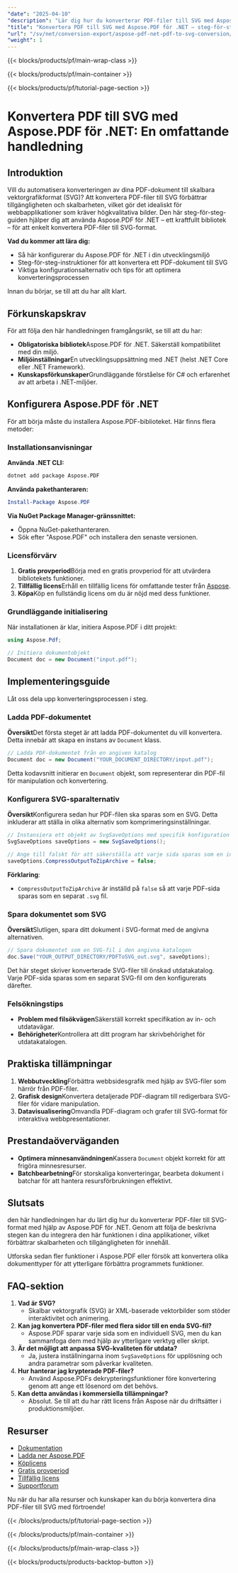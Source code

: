 ```yaml
---
"date": "2025-04-10"
"description": "Lär dig hur du konverterar PDF-filer till SVG med Aspose.PDF för .NET. Den här omfattande guiden täcker installation, konverteringssteg och optimeringstips."
"title": "Konvertera PDF till SVG med Aspose.PDF för .NET – steg-för-steg-guide"
"url": "/sv/net/conversion-export/aspose-pdf-net-pdf-to-svg-conversion/"
"weight": 1
---
```


{{< blocks/products/pf/main-wrap-class >}}

{{< blocks/products/pf/main-container >}}

{{< blocks/products/pf/tutorial-page-section >}}


# Konvertera PDF till SVG med Aspose.PDF för .NET: En omfattande handledning

## Introduktion

Vill du automatisera konverteringen av dina PDF-dokument till skalbara vektorgrafikformat (SVG)? Att konvertera PDF-filer till SVG förbättrar tillgängligheten och skalbarheten, vilket gör det idealiskt för webbapplikationer som kräver högkvalitativa bilder. Den här steg-för-steg-guiden hjälper dig att använda Aspose.PDF för .NET – ett kraftfullt bibliotek – för att enkelt konvertera PDF-filer till SVG-format.

**Vad du kommer att lära dig:**
- Så här konfigurerar du Aspose.PDF för .NET i din utvecklingsmiljö
- Steg-för-steg-instruktioner för att konvertera ett PDF-dokument till SVG
- Viktiga konfigurationsalternativ och tips för att optimera konverteringsprocessen

Innan du börjar, se till att du har allt klart.

## Förkunskapskrav

För att följa den här handledningen framgångsrikt, se till att du har:
- **Obligatoriska bibliotek**Aspose.PDF för .NET. Säkerställ kompatibilitet med din miljö.
- **Miljöinställningar**En utvecklingsuppsättning med .NET (helst .NET Core eller .NET Framework).
- **Kunskapsförkunskaper**Grundläggande förståelse för C# och erfarenhet av att arbeta i .NET-miljöer.

## Konfigurera Aspose.PDF för .NET

För att börja måste du installera Aspose.PDF-biblioteket. Här finns flera metoder:

### Installationsanvisningar

**Använda .NET CLI:**

```bash
dotnet add package Aspose.PDF
```

**Använda pakethanteraren:**

```powershell
Install-Package Aspose.PDF
```

**Via NuGet Package Manager-gränssnittet:**
- Öppna NuGet-pakethanteraren.
- Sök efter "Aspose.PDF" och installera den senaste versionen.

### Licensförvärv
1. **Gratis provperiod**Börja med en gratis provperiod för att utvärdera bibliotekets funktioner.
2. **Tillfällig licens**Erhåll en tillfällig licens för omfattande tester från [Aspose](https://purchase.aspose.com/temporary-license/).
3. **Köpa**Köp en fullständig licens om du är nöjd med dess funktioner.

### Grundläggande initialisering

När installationen är klar, initiera Aspose.PDF i ditt projekt:

```csharp
using Aspose.Pdf;

// Initiera dokumentobjekt
Document doc = new Document("input.pdf");
```

## Implementeringsguide

Låt oss dela upp konverteringsprocessen i steg.

### Ladda PDF-dokumentet

**Översikt**Det första steget är att ladda PDF-dokumentet du vill konvertera. Detta innebär att skapa en instans av `Document` klass.

```csharp
// Ladda PDF-dokumentet från en angiven katalog
Document doc = new Document("YOUR_DOCUMENT_DIRECTORY/input.pdf");
```

Detta kodavsnitt initierar en `Document` objekt, som representerar din PDF-fil för manipulation och konvertering.

### Konfigurera SVG-sparalternativ

**Översikt**Konfigurera sedan hur PDF-filen ska sparas som en SVG. Detta inkluderar att ställa in olika alternativ som komprimeringsinställningar.

```csharp
// Instansiera ett objekt av SvgSaveOptions med specifik konfiguration
SvgSaveOptions saveOptions = new SvgSaveOptions();

// Ange till falskt för att säkerställa att varje sida sparas som en individuell .svg-fil
saveOptions.CompressOutputToZipArchive = false;
```

**Förklaring**: 
- `CompressOutputToZipArchive` är inställd på `false` så att varje PDF-sida sparas som en separat `.svg` fil.

### Spara dokumentet som SVG

**Översikt**Slutligen, spara ditt dokument i SVG-format med de angivna alternativen.

```csharp
// Spara dokumentet som en SVG-fil i den angivna katalogen
doc.Save("YOUR_OUTPUT_DIRECTORY/PDFToSVG_out.svg", saveOptions);
```

Det här steget skriver konverterade SVG-filer till önskad utdatakatalog. Varje PDF-sida sparas som en separat SVG-fil om den konfigurerats därefter.

### Felsökningstips
- **Problem med filsökvägen**Säkerställ korrekt specifikation av in- och utdatavägar.
- **Behörigheter**Kontrollera att ditt program har skrivbehörighet för utdatakatalogen.

## Praktiska tillämpningar

1. **Webbutveckling**Förbättra webbsidesgrafik med hjälp av SVG-filer som härrör från PDF-filer.
2. **Grafisk design**Konvertera detaljerade PDF-diagram till redigerbara SVG-filer för vidare manipulation.
3. **Datavisualisering**Omvandla PDF-diagram och grafer till SVG-format för interaktiva webbpresentationer.

## Prestandaöverväganden

- **Optimera minnesanvändningen**Kassera `Document` objekt korrekt för att frigöra minnesresurser.
- **Batchbearbetning**För storskaliga konverteringar, bearbeta dokument i batchar för att hantera resursförbrukningen effektivt.

## Slutsats

den här handledningen har du lärt dig hur du konverterar PDF-filer till SVG-format med hjälp av Aspose.PDF för .NET. Genom att följa de beskrivna stegen kan du integrera den här funktionen i dina applikationer, vilket förbättrar skalbarheten och tillgängligheten för innehåll.

Utforska sedan fler funktioner i Aspose.PDF eller försök att konvertera olika dokumenttyper för att ytterligare förbättra programmets funktioner.

## FAQ-sektion

1. **Vad är SVG?**
   - Skalbar vektorgrafik (SVG) är XML-baserade vektorbilder som stöder interaktivitet och animering.
2. **Kan jag konvertera PDF-filer med flera sidor till en enda SVG-fil?**
   - Aspose.PDF sparar varje sida som en individuell SVG, men du kan sammanfoga dem med hjälp av ytterligare verktyg eller skript.
3. **Är det möjligt att anpassa SVG-kvaliteten för utdata?**
   - Ja, justera inställningarna inom `SvgSaveOptions` för upplösning och andra parametrar som påverkar kvaliteten.
4. **Hur hanterar jag krypterade PDF-filer?**
   - Använd Aspose.PDFs dekrypteringsfunktioner före konvertering genom att ange ett lösenord om det behövs.
5. **Kan detta användas i kommersiella tillämpningar?**
   - Absolut. Se till att du har rätt licens från Aspose när du driftsätter i produktionsmiljöer.

## Resurser
- [Dokumentation](https://reference.aspose.com/pdf/net/)
- [Ladda ner Aspose.PDF](https://releases.aspose.com/pdf/net/)
- [Köplicens](https://purchase.aspose.com/buy)
- [Gratis provperiod](https://releases.aspose.com/pdf/net/)
- [Tillfällig licens](https://purchase.aspose.com/temporary-license/)
- [Supportforum](https://forum.aspose.com/c/pdf/10)

Nu när du har alla resurser och kunskaper kan du börja konvertera dina PDF-filer till SVG med förtroende!


{{< /blocks/products/pf/tutorial-page-section >}}

{{< /blocks/products/pf/main-container >}}

{{< /blocks/products/pf/main-wrap-class >}}

{{< blocks/products/products-backtop-button >}}